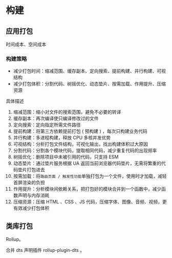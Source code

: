 # 构建

## 应用打包

时间成本、空间成本

### 构建策略

- 减少打包时间：缩减范围、缓存副本、定向搜索、提前构建、并行构建、可视结构
- 减少打包体积：分割代码、树摇优化、动态垫片、按需加载、作用提升、压缩资源

具体描述

1. 缩减范围：缩小对文件的搜索范围，避免不必要的转译
1. 缓存副本：再次编译使只编译修改过的文件
1. 定向搜索：定向指定所需文件路径
1. 提前构建：将第三方依赖提前打包 ( 预构建 ) ，每次只构建业务代码
1. 并行构建：多进程构建，释放 CPU 多核并发优势
1. 可视结构：分析打包文件结构，可视化输出，找出构建体积过大原因
1. 分割代码：分割各个模块代码，提取相同代码，减少重复代码的出现频率
1. 树摇优化：删除项目中未被引用的代码，只支持 ESM
1. 动态垫片：通过垫片服务根据 UA 返回当前浏览器代码垫片，无需将繁重的代码垫片打包进去
1. 按需加载：将`路由页面 / 触发性功能`单独打包为一个文件，使用时才加载，减轻首屏渲染的负担
1. 作用提升：分析模块间依赖关系，把打包好的模块合并到一个函数中，减少函数声明与内存消耗
1. 压缩资源：压缩 HTML 、CSS 、JS 代码，压缩字体、图像、音频、视频，更有效减少打包体积

## 类库打包

Rollup。

合并 dts 声明插件 rollup-plugin-dts 。
